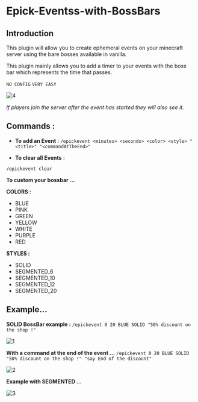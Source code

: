 # Epick-Eventss-with-BossBars

## Introduction

This plugin will allow you to create ephemeral events on your minecraft server using the bare bosses available in vanilla.

This plugin mainly allows you to add a timer to your events with the boss bar which represents the time that passes.

`NO CONFIG`
`VERY EASY`

![4](https://user-images.githubusercontent.com/73279480/180881609-0a696032-963f-4f96-a5fe-baa8a50305d4.png)




*If players join the server after the event has started they will also see it.*

## Commands :


- **To add an Event** :
`/epickevent <minutes> <seconds> <color> <style> "<title>" "<commandAtTheEnd>"`

- **To clear all Events** :

`/epickevent clear`

**To custom your bossbar ...**

**COLORS :**
- BLUE
- PINK
- GREEN
- YELLOW
- WHITE
- PURPLE
- RED

**STYLES :**
- SOLID
- SEGMENTED_6
- SEGMENTED_10
- SEGMENTED_12
- SEGMENTED_20


## Example...

**SOLID BossBar example :**
`/epickevent 0 20 BLUE SOLID "50% discount on the shop !"`

![1](https://user-images.githubusercontent.com/73279480/180881756-72ff6487-adfb-47f6-8efa-60e84b0f0e9a.png)


**With a command at the end of the event ...**
`/epickevent 0 20 BLUE SOLID "50% discount on the shop !" "say End of the discount"`

![2](https://user-images.githubusercontent.com/73279480/180881830-d5c82e07-8296-4eff-9a26-8bb0cbf7332e.png)


**Example with SEGMENTED ...**

![3](https://user-images.githubusercontent.com/73279480/180881860-e3e1e988-c2f2-432e-870c-deb93633201b.png)
